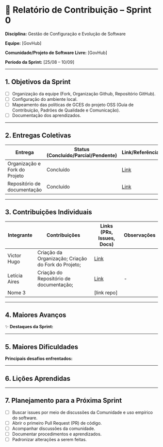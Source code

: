 
# 📝 Relatório de Contribuição – Sprint 0

**Disciplina:** Gestão de Configuração e Evolução de Software

**Equipe:** \[GovHub]

**Comunidade/Projeto de Software Livre:** \[GovHub]

**Período da Sprint:** \[25/08 – 10/09]

---

## 1. Objetivos da Sprint

* [ ] Organização da equipe (Fork, Organização Github, Repositório GitHub).
* [ ] Configuração do ambiente local.
* [ ] Mapeamento das políticas de GCES do projeto OSS (Guia de Contribuição, Padrões de Qualidade e Comunicação).
* [ ] Documentação dos aprendizados.

---

## 2. Entregas Coletivas

| Entrega | Status (Concluído/Parcial/Pendente) | Link/Referência        | Observações |
| --------| ----------------------------------- | ---------------------- | --------------------------------- |
| Organização e Fork do Projeto | Concluído | [Link](https://github.com/GCES-GovHub-2025-2) | |
| Repositório de documentação | Concluído                           | [Link](https://github.com/GCES-GovHub-2025-2/GovHub-relatorios/tree/main)  |  |


---

## 3. Contribuições Individuais

| Integrante | Contribuições                             | Links (PRs, Issues, Docs) | Observações |
| ---------- | ----------------------------------------- | ------------------------- | ----------- |
| Victor Hugo     | Criação da Organização; Criação do Fork do Projeto;        | [Link](https://github.com/GCES-GovHub-2025-2)               |             |
| Letícia Aires | Criação do Repositório de documentação; |  [Link](https://github.com/GCES-GovHub-2025-2/GovHub-relatorios)  | - |
| Nome 3     |           | \[link repo]              |             |

---

## 4. Maiores Avanços

✨ **Destaques da Sprint:**


---

## 5. Maiores Dificuldades

**Principais desafios enfrentados:**

---

## 6. Lições Aprendidas


---

## 7. Planejamento para a Próxima Sprint

* [ ] Buscar issues por meio de discussões da Comunidade e uso empírico do software.
* [ ] Abrir o primeiro Pull Request (PR) de código.
* [ ] Acompanhar discussões da comunidade.
* [ ] Documentar procedimentos e aprendizados.
* [ ] Padronizar alterações a serem feitas.
